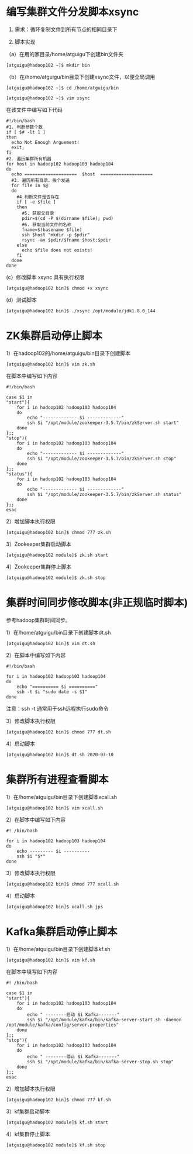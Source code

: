 # 编写集群文件分发脚本xsync

1) 需求：循环复制文件到所有节点的相同目录下

2) 脚本实现

（a）在用的家目录/home/atguigu下创建bin文件夹

```shell
[atguigu@hadoop102 ~]$ mkdir bin
```

（b）在/home/atguigu/bin目录下创建xsync文件，以便全局调用

```shell
[atguigu@hadoop102 ~]$ cd /home/atguigu/bin

[atguigu@hadoop102 ~]$ vim xsync
```

在该文件中编写如下代码

```shell
#!/bin/bash
#1. 判断参数个数
if [ $# -lt 1 ]
then
  echo Not Enough Arguement!
  exit;
fi
#2. 遍历集群所有机器
for host in hadoop102 hadoop103 hadoop104
do
  echo ====================  $host  ====================
  #3. 遍历所有目录，挨个发送
  for file in $@
  do
    #4 判断文件是否存在
    if [ -e $file ]
    then
      #5. 获取父目录
      pdir=$(cd -P $(dirname $file); pwd)
      #6. 获取当前文件的名称
      fname=$(basename $file)
      ssh $host "mkdir -p $pdir"
      rsync -av $pdir/$fname $host:$pdir
    else
      echo $file does not exists!
    fi
  done
done
```

(c）修改脚本 xsync 具有执行权限

```shell
[atguigu@hadoop102 bin]$ chmod +x xsync
```

(d）测试脚本

```shell
[atguigu@hadoop102 bin]$ ./xsync /opt/module/jdk1.8.0_144
```

# ZK集群启动停止脚本

1）在hadoop102的/home/atguigu/bin目录下创建脚本

```
[atguigu@hadoop102 bin]$ vim zk.sh
```

在脚本中编写如下内容

```
#!/bin/bash

case $1 in
"start"){
    for i in hadoop102 hadoop103 hadoop104
    do
        echo "------------- $i -------------"
        ssh $i "/opt/module/zookeeper-3.5.7/bin/zkServer.sh start"
    done 
};;
"stop"){
    for i in hadoop102 hadoop103 hadoop104
    do
        echo "------------- $i -------------"
        ssh $i "/opt/module/zookeeper-3.5.7/bin/zkServer.sh stop"
    done
};;
"status"){
    for i in hadoop102 hadoop103 hadoop104
    do
        echo "------------- $i -------------"
        ssh $i "/opt/module/zookeeper-3.5.7/bin/zkServer.sh status"
    done
};;
esac
```

2）增加脚本执行权限

```
[atguigu@hadoop102 bin]$ chmod 777 zk.sh
```

3）Zookeeper集群启动脚本

```
[atguigu@hadoop102 module]$ zk.sh start
```

4）Zookeeper集群停止脚本

```
[atguigu@hadoop102 module]$ zk.sh stop
```

# 集群时间同步修改脚本(非正规临时脚本)

参考hadoop集群时间同步。

1）在/home/atguigu/bin目录下创建脚本dt.sh

```
[atguigu@hadoop102 bin]$ vim dt.sh
```

2）在脚本中编写如下内容

```
#!/bin/bash

for i in hadoop102 hadoop103 hadoop104
do
    echo "========== $i =========="
    ssh -t $i "sudo date -s $1"
done
```

注意：ssh -t 通常用于ssh远程执行sudo命令

3）修改脚本执行权限

```
[atguigu@hadoop102 bin]$ chmod 777 dt.sh
```

4）启动脚本

```
[atguigu@hadoop102 bin]$ dt.sh 2020-03-10
```

# 集群所有进程查看脚本

1）在/home/atguigu/bin目录下创建脚本xcall.sh

```
[atguigu@hadoop102 bin]$ vim xcall.sh
```

2）在脚本中编写如下内容

```
#! /bin/bash

for i in hadoop102 hadoop103 hadoop104
do
    echo --------- $i ----------
    ssh $i "$*"
done
```

3）修改脚本执行权限

```
[atguigu@hadoop102 bin]$ chmod 777 xcall.sh
```

4）启动脚本

```
[atguigu@hadoop102 bin]$ xcall.sh jps
```

# Kafka集群启动停止脚本

1）在/home/atguigu/bin目录下创建脚本kf.sh

```
[atguigu@hadoop102 bin]$ vim kf.sh
```

在脚本中填写如下内容

```
#! /bin/bash

case $1 in
"start"){
    for i in hadoop102 hadoop103 hadoop104
    do
        echo " --------启动 $i Kafka-------"
        ssh $i "/opt/module/kafka/bin/kafka-server-start.sh -daemon /opt/module/kafka/config/server.properties"
    done
};;
"stop"){
    for i in hadoop102 hadoop103 hadoop104
    do
        echo " --------停止 $i Kafka-------"
        ssh $i "/opt/module/kafka/bin/kafka-server-stop.sh stop"
    done
};;
esac
```

2）增加脚本执行权限

```
[atguigu@hadoop102 bin]$ chmod 777 kf.sh
```

3）kf集群启动脚本

```
[atguigu@hadoop102 module]$ kf.sh start
```

4）kf集群停止脚本

```
[atguigu@hadoop102 module]$ kf.sh stop
```

